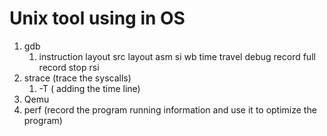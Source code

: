# Unix tool using in OS

1. gdb
    1. instruction
        layout src
        layout asm
        si
        wb
    time travel debug
        record full
        record stop
        rsi
2. strace (trace the syscalls)
    1. -T ( adding the time line)
2. Qemu
3. perf (record the program running information and use it to optimize the program)